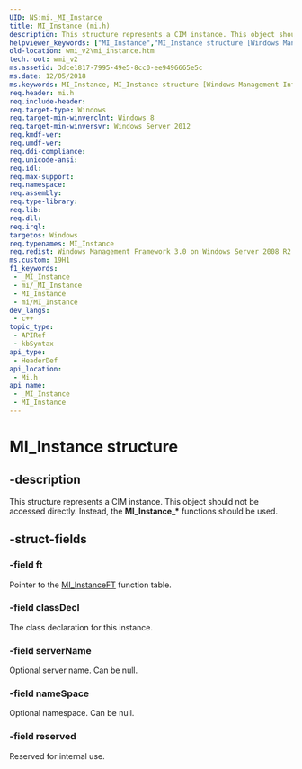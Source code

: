 ```yaml
---
UID: NS:mi._MI_Instance
title: MI_Instance (mi.h)
description: This structure represents a CIM instance. This object should not be accessed directly. Instead, the MI_Instance_* functions should be used.
helpviewer_keywords: ["MI_Instance","MI_Instance structure [Windows Management Infrastructure (MI)]","mi/MI_Instance","wmi._mi_instance","wmi_v2.mi_instance"]
old-location: wmi_v2\mi_instance.htm
tech.root: wmi_v2
ms.assetid: 3dce1817-7995-49e5-8cc0-ee9496665e5c
ms.date: 12/05/2018
ms.keywords: MI_Instance, MI_Instance structure [Windows Management Infrastructure (MI)], mi/MI_Instance, wmi._mi_instance, wmi_v2.mi_instance
req.header: mi.h
req.include-header: 
req.target-type: Windows
req.target-min-winverclnt: Windows 8
req.target-min-winversvr: Windows Server 2012
req.kmdf-ver: 
req.umdf-ver: 
req.ddi-compliance: 
req.unicode-ansi: 
req.idl: 
req.max-support: 
req.namespace: 
req.assembly: 
req.type-library: 
req.lib: 
req.dll: 
req.irql: 
targetos: Windows
req.typenames: MI_Instance
req.redist: Windows Management Framework 3.0 on Windows Server 2008 R2 with SP1,   Windows 7 with SP1, and Windows Server 2008 with SP2
ms.custom: 19H1
f1_keywords:
 - _MI_Instance
 - mi/_MI_Instance
 - MI_Instance
 - mi/MI_Instance
dev_langs:
 - c++
topic_type:
 - APIRef
 - kbSyntax
api_type:
 - HeaderDef
api_location:
 - Mi.h
api_name:
 - _MI_Instance
 - MI_Instance
---
```


# MI_Instance structure


## -description

This structure represents a CIM instance. This object should not be accessed directly. Instead, the 
  <b>MI_Instance_*</b> functions should be used.

## -struct-fields

### -field ft

Pointer to the <a href="/windows/desktop/api/mi/ns-mi-mi_instanceft">MI_InstanceFT</a> function table.

### -field classDecl

The class declaration for this instance.

### -field serverName

Optional server name. Can be null.

### -field nameSpace

Optional namespace. Can be null.

### -field reserved

Reserved for internal use.

